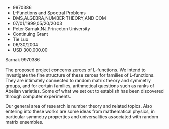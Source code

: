 
* 9970386
* L-Functions and Spectral Problems
* DMS,ALGEBRA,NUMBER THEORY,AND COM
* 07/01/1999,05/20/2003
* Peter Sarnak,NJ,Princeton University
* Continuing Grant
* Tie Luo
* 06/30/2004
* USD 300,000.00

Sarnak 9970386

The proposed project concerns zeroes of L-functions. We intend to investigate
the fine structure of these zeroes for families of L-functions. They are
intimately connected to random matrix theory and symmetry groups, and for
certain families, arithmetical questions such as ranks of Abelian varieties.
Some of what we set out to establish has been discovered through computer
experiments.

Our general area of research is number theory and related topics. Also entering
into these works are some ideas from mathematical physics, in particular
symmetry properties and universalities associated with random matrix ensembles.


